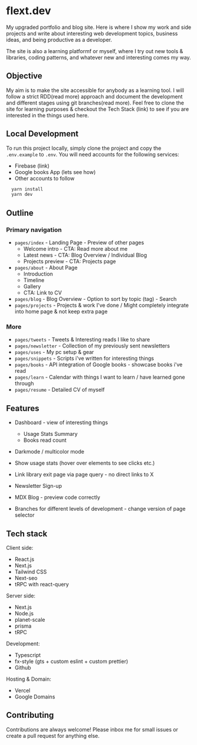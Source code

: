 # flext.dev

My upgraded portfolio and blog site. Here is where I show my work and side projects and write about interesting web development topics, business ideas, and being productive as a developer.

The site is also a learning platformf or myself, where I try out new tools & libraries, coding patterns, and whatever new and interesting comes my way.

## Objective

My aim is to make the site accessible for anybody as a learning tool. I will follow a strict RDD(read more) approach and document the development and different stages using git branches(read more). Feel free to clone the site for learning purposes & checkout the Tech Stack (link) to see if you are interested in the things used here.

## Local Development

To run this project locally, simply clone the project and copy the `.env.example` to `.env`. You will need accounts for the following services:
- Firebase (link)
- Google books App (lets see how)
- Other accounts to follow

```bash
  yarn install
  yarn dev
```

## Outline

### Primary navigation
- `pages/index` - Landing Page - Preview of other pages
  - Welcome intro - CTA: Read more about me
  - Latest news - CTA: Blog Overview / Individual Blog
  - Projects preview - CTA: Projects page
- `pages/about` - About Page
  - Introduction
  - Timeline
  - Gallery
  - CTA: Link to CV
- `pages/blog` - Blog Overview - Option to sort by topic (tag) - Search
- `pages/projects` - Projects & work I've done / Might completely integrate into home page & not keep extra page

### More

- `pages/tweets` - Tweets & Interesting reads I like to share
- `pages/newsletter` - Collection of my previously sent newsletters
- `pages/uses` - My pc setup & gear
- `pages/snippets` - Scripts i've written for interesting things
- `pages/books` - API integration of Google books - showcase books i've read
- `pages/learn` - Calendar with things I want to learn / have learned gone through
- `pages/resume` - Detailed CV of myself

## Features

- Dashboard - view of interesting things
  - Usage Stats Summary
  - Books read count
      
- Darkmode / multicolor mode
- Show usage stats (hover over elements to see clicks etc.)
- Link library exit page via page query - no direct links to X
- Newsletter Sign-up
- MDX Blog - preview code correctly
- Branches for different levels of development - change version of page selector

## Tech stack

Client side:
- React.js
- Next.js
- Tailwind CSS
- Next-seo
- tRPC with react-query

Server side:
- Next.js
- Node.js
- planet-scale
- prisma
- tRPC

Development:
- Typescript
- fx-style (gts + custom eslint + custom prettier)
- Github

Hosting & Domain:
- Vercel
- Google Domains

## Contributing

Contributions are always welcome!
Please inbox me for small issues or create a pull request for anything else.
